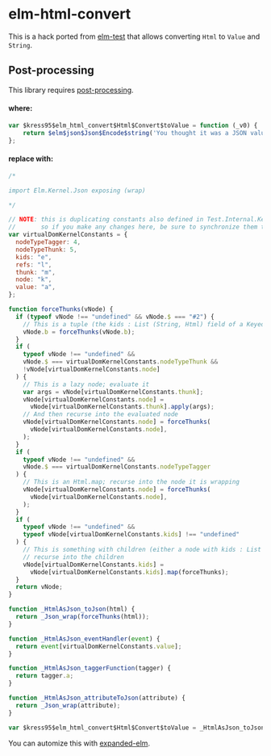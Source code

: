 # elm-html-convert

This is a hack ported from
[elm-test](https://github.com/elm-explorations/test/blob/cda4e92057929a86a11d74ab67c4f4944bf762f0/src/Test/Html/Internal/Inert.elm#L20C1-L27)
that allows converting `Html` to `Value` and `String`.

## Post-processing

This library requires [post-processing](#98f5c378-5809-4e35-904e-d1c5c3a8154e).

#### where:

```js
var $kress95$elm_html_convert$Html$Convert$toValue = function (_v0) {
	return $elm$json$Json$Encode$string('You thought it was a JSON value, but it was me, Dio!');
};
```

#### replace with:

```js
/*

import Elm.Kernel.Json exposing (wrap)

*/

// NOTE: this is duplicating constants also defined in Test.Internal.KernelConstants
//       so if you make any changes here, be sure to synchronize them there!
var virtualDomKernelConstants = {
  nodeTypeTagger: 4,
  nodeTypeThunk: 5,
  kids: "e",
  refs: "l",
  thunk: "m",
  node: "k",
  value: "a",
};

function forceThunks(vNode) {
  if (typeof vNode !== "undefined" && vNode.$ === "#2") {
    // This is a tuple (the kids : List (String, Html) field of a Keyed node); recurse into the right side of the tuple
    vNode.b = forceThunks(vNode.b);
  }
  if (
    typeof vNode !== "undefined" &&
    vNode.$ === virtualDomKernelConstants.nodeTypeThunk &&
    !vNode[virtualDomKernelConstants.node]
  ) {
    // This is a lazy node; evaluate it
    var args = vNode[virtualDomKernelConstants.thunk];
    vNode[virtualDomKernelConstants.node] =
      vNode[virtualDomKernelConstants.thunk].apply(args);
    // And then recurse into the evaluated node
    vNode[virtualDomKernelConstants.node] = forceThunks(
      vNode[virtualDomKernelConstants.node],
    );
  }
  if (
    typeof vNode !== "undefined" &&
    vNode.$ === virtualDomKernelConstants.nodeTypeTagger
  ) {
    // This is an Html.map; recurse into the node it is wrapping
    vNode[virtualDomKernelConstants.node] = forceThunks(
      vNode[virtualDomKernelConstants.node],
    );
  }
  if (
    typeof vNode !== "undefined" &&
    typeof vNode[virtualDomKernelConstants.kids] !== "undefined"
  ) {
    // This is something with children (either a node with kids : List Html, or keyed with kids : List (String, Html));
    // recurse into the children
    vNode[virtualDomKernelConstants.kids] =
      vNode[virtualDomKernelConstants.kids].map(forceThunks);
  }
  return vNode;
}

function _HtmlAsJson_toJson(html) {
  return _Json_wrap(forceThunks(html));
}

function _HtmlAsJson_eventHandler(event) {
  return event[virtualDomKernelConstants.value];
}

function _HtmlAsJson_taggerFunction(tagger) {
  return tagger.a;
}

function _HtmlAsJson_attributeToJson(attribute) {
  return _Json_wrap(attribute);
}

var $kress95$elm_html_convert$Html$Convert$toValue = _HtmlAsJson_toJson;
```

You can automize this with
[expanded-elm](https://github.com/kress95/expanded-elm).
